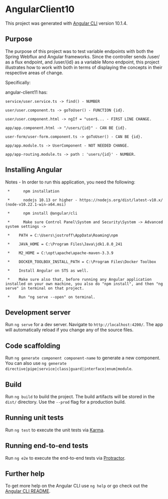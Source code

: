 # AngularClient10

This project was generated with [Angular CLI](https://github.com/angular/angular-cli) version 10.1.4.

## Purpose

The purpose of this project was to test variable endpoints with both the Spring Webflux and Angular frameworks. Since the controller sends /user/ as a flux endpoint, and /user/{id} as a variable Mono endpoint, this project illustrates how to work with both in terms of displaying the concepts in their respective areas of change.

Specifically:

angular-client11 has:

	service/user.service.ts -> find() - NUMBER
  
	user/user.component.ts -> goToUser() - FUNCTION {id}.
  
	user/user.component.html -> ngIf = "user$... - FIRST LINE CHANGE.
  
	app/app.component.html -> "/users/{id}" - CAN BE {id}.
  
	user-form/user-form.component.ts -> goToUser() - CAN BE {id}.
  
	app/app.module.ts -> UserComponent - NOT NEEDED CHANGE.
  
	app/app-routing.module.ts -> path : 'users/{id}' - NUMBER.

## Installing Angular

Notes - In order to run this application, you need the following:

     * 		npm installation
     
     * 		nodejs 10.13 or higher - https://nodejs.org/dist/latest-v10.x/		(node-v10.22.1-win-x64.msi)
     
     * 		npm install @angular/cli
     
     * 		Make sure Control Panel\System and Security\System -> Advanced system settings ->
     
     *    PATH = C:\Users\jostroff\AppData\Roaming\npm
     
     *    JAVA_HOME = C:\Program Files\Java\jdk1.8.0_241
     
     *    M2_HOME = C:\opt\apache\apache-maven-3.3.9
     
     *    DOCKER_TOOLBOX_INSTALL_PATH = C:\Program Files\Docker Toolbox
     
     *    Install Angular on STS as well.
    
     *    Make sure also that, before running any Angular application installed on your own machine, you also do "npm install", and then "ng serve" in terminal on that project.
    
     *    Run "ng serve --open" on terminal.
    
    

## Development server

Run `ng serve` for a dev server. Navigate to `http://localhost:4200/`. The app will automatically reload if you change any of the source files.

## Code scaffolding

Run `ng generate component component-name` to generate a new component. You can also use `ng generate directive|pipe|service|class|guard|interface|enum|module`.

## Build

Run `ng build` to build the project. The build artifacts will be stored in the `dist/` directory. Use the `--prod` flag for a production build.

## Running unit tests

Run `ng test` to execute the unit tests via [Karma](https://karma-runner.github.io).

## Running end-to-end tests

Run `ng e2e` to execute the end-to-end tests via [Protractor](http://www.protractortest.org/).

## Further help

To get more help on the Angular CLI use `ng help` or go check out the [Angular CLI README](https://github.com/angular/angular-cli/blob/master/README.md).
